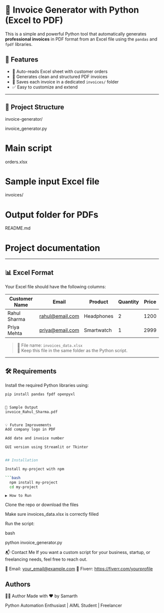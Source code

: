 
# 🧾 Invoice Generator with Python (Excel to PDF)

This is a simple and powerful Python tool that automatically generates **professional invoices** in PDF format from an Excel file using the `pandas` and `fpdf` libraries.

## 🚀 Features

- 🔄 Auto-reads Excel sheet with customer orders
- 🧾 Generates clean and structured PDF invoices
- 📁 Saves each invoice in a dedicated `invoices/` folder
- ✅ Easy to customize and extend

---

## 📂 Project Structure
invoice-generator/

 invoice_generator.py 
# Main script
orders.xlsx
 # Sample input Excel file
 invoices/ 
# Output folder for PDFs
 README.md 

# Project documentation

---

## 📊 Excel Format

Your Excel file should have the following columns:

| Customer Name | Email             | Product     | Quantity | Price |
|---------------|-------------------|-------------|----------|-------|
| Rahul Sharma  | rahul@email.com   | Headphones  | 2        | 1200  |
| Priya Mehta   | priya@email.com   | Smartwatch  | 1        | 2999  |

> 🔸 File name: `invoices_data.xlsx`  
> 🔸 Keep this file in the same folder as the Python script.

---

## 🛠 Requirements

Install the required Python libraries using:

```bash
pip install pandas fpdf openpyxl


📌 Sample Output
invoice_Rahul_Sharma.pdf


💡 Future Improvements
Add company logo in PDF

Add date and invoice number

GUI version using Streamlit or Tkinter


## Installation

Install my-project with npm

```bash
  npm install my-project
  cd my-project
```
    ▶️ How to Run
Clone the repo or download the files

Make sure invoices_data.xlsx is correctly filled

Run the script:

bash

python invoice_generator.py

📬 Contact Me
If you want a custom script for your business, startup, or freelancing needs, feel free to reach out.

📧 Email: your_email@example.com
🔗 Fiverr: https://fiverr.com/yourprofile

## Authors 

👨‍💻 Author
Made with ❤️ by Samarth

Python Automation Enthusiast | AIML Student | Freelancer

